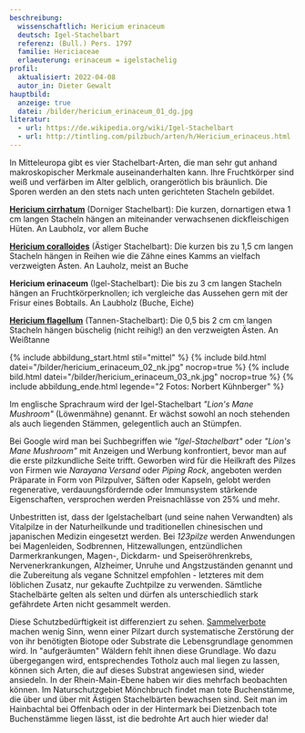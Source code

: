 ```yaml
---
beschreibung:
  wissenschaftlich: Hericium erinaceum
  deutsch: Igel-Stachelbart
  referenz: (Bull.) Pers. 1797
  familie: Hericiaceae
  erlaeuterung: erinaceum = igelstachelig
profil:
  aktualisiert: 2022-04-08
  autor_in: Dieter Gewalt
hauptbild:
  anzeige: true
  datei: /bilder/hericium_erinaceum_01_dg.jpg
literatur:
  - url: https://de.wikipedia.org/wiki/Igel-Stachelbart
  - url: http://tintling.com/pilzbuch/arten/h/Hericium_erinaceus.html
---
```


In Mitteleuropa gibt es vier Stachelbart-Arten, die man sehr gut anhand makroskopischer Merkmale auseinanderhalten kann. Ihre Fruchtkörper sind weiß und verfärben im Alter gelblich, orangerötlich bis bräunlich. Die Sporen werden an den stets nach unten gerichteten Stacheln gebildet.

**[Hericium cirrhatum](/pilze/hericium-cirrhatum-dorniger-stachelbart)** (Dorniger Stachelbart): Die kurzen, dornartigen etwa 1 cm langen Stacheln hängen an miteinander verwachsenen dickfleischigen Hüten. An Laubholz, vor allem Buche

**[Hericium coralloides](/pilze/hericium-coralloides-ästiger-stachelbart)** (Ästiger Stachelbart): Die kurzen bis zu 1,5 cm langen Stacheln hängen in Reihen wie die Zähne eines Kamms an vielfach verzweigten Ästen. An Lauholz, meist an Buche

**Hericium erinaceum** (Igel-Stachelbart): Die bis zu 3 cm langen Stacheln hängen an Fruchtkörperknollen; ich vergleiche das Aussehen gern mit der Frisur eines Bobtails. An Laubholz (Buche, Eiche)

**[Hericium flagellum](/pilze/hericium-flagellum-tannenstachelbart)** (Tannen-Stachelbart): Die 0,5 bis 2 cm cm langen Stacheln hängen büschelig (nicht reihig!) an den verzweigten Ästen. An Weißtanne

{% include abbildung_start.html stil="mittel" %}
{% include bild.html datei="/bilder/hericium_erinaceum_02_nk.jpg" nocrop=true %}
{% include bild.html datei="/bilder/hericium_erinaceum_03_nk.jpg" nocrop=true %}
{% include abbildung_ende.html legende="2 Fotos: Norbert Kühnberger" %}

Im englische Sprachraum wird der Igel-Stachelbart *"Lion's Mane Mushroom"* (Löwenmähne) genannt. Er wächst sowohl an noch stehenden als auch liegenden Stämmen, gelegentlich auch an Stümpfen. 

Bei Google wird man bei Suchbegriffen wie *"Igel-Stachelbart"* oder *"Lion's Mane Mushroom"* mit Anzeigen und Werbung konfrontiert, bevor man auf die erste pilzkundliche Seite trifft. Geworben wird für die Heilkraft des Pilzes von Firmen wie *Narayana Versand* oder *Piping Rock*, angeboten werden Präparate in Form von Pilzpulver, Säften oder Kapseln, gelobt werden regenerative, verdauungsfördernde oder Immunsystem stärkende Eigenschaften, versprochen werden Preisnachlässe von 25% und mehr.

Unbestritten ist, dass der Igelstachelbart (und seine nahen Verwandten) als Vitalpilze in der Naturheilkunde und traditionellen chinesischen und japanischen Medizin eingesetzt werden. Bei *123pilze* werden Anwendungen bei Magenleiden, Sodbrennen, Hitzewallungen, entzündlichen Darmerkrankungen, Magen-, Dickdarm- und Speiseröhrenkrebs, Nervenerkrankungen, Alzheimer, Unruhe und Angstzuständen genannt und die Zubereitung als vegane Schnitzel empfohlen - letzteres mit dem löblichen Zusatz, nur gekaufte Zuchtpilze zu verwenden. Sämtliche Stachelbärte gelten als selten und dürfen als unterschiedlich stark gefährdete Arten nicht gesammelt werden. 

Diese Schutzbedürftigkeit ist differenziert zu sehen. [Sammelverbote](/artikel/über-sinn-und-unsinn-von-sammelverboten.html) machen wenig Sinn, wenn einer Pilzart durch systematische Zerstörung der von ihr benötigten Biotope oder Substrate die Lebensgrundlage genommen wird. In "aufgeräumten" Wäldern fehlt ihnen diese Grundlage. Wo dazu übergegangen wird, entsprechendes Totholz auch mal liegen zu lassen, können sich Arten, die auf dieses Substrat angewiesen sind, wieder ansiedeln. In der Rhein-Main-Ebene haben wir dies mehrfach beobachten können. Im Naturschutzgebiet Mönchbruch findet man tote Buchenstämme, die über und über mit Ästigen Stachelbärten bewachsen sind. Seit man im Hainbachtal bei Offenbach oder in der Hintermark bei Dietzenbach tote Buchenstämme liegen lässt, ist die bedrohte Art auch hier wieder da!
